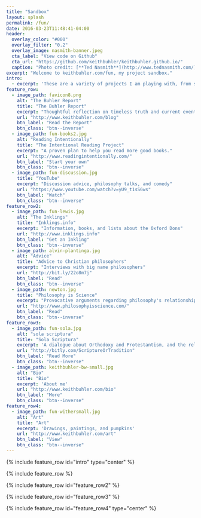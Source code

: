 ```yaml
---
title: "Sandbox"
layout: splash
permalink: /fun/
date: 2016-03-23T11:48:41-04:00
header:
  overlay_color: "#000"
  overlay_filter: "0.2"
  overlay_image: nasmith-banner.jpeg
  cta_label: "View code on Github"
  cta_url: "https://github.com/keithbuhler/keithbuhler.github.io/"
  caption: "Photo credit: [**Ted Nasmith**](http://www.tednasmith.com/)"
excerpt: "Welcome to keithbuhler.com/fun, my project sandbox."
intro: 
  - excerpt: 'These are a variety of projects I am playing with, from sketch to complete. Thanks for visiting. Browse, follow, and leave a comment.'
feature_row:
  - image_path: favicon8.png
    alt: "The Buhler Report"
    title: "The Buhler Report"
    excerpt: "Thoughtful reflection on timeless truth and current events."
    url: "http://www.keithbuhler.com/blog"
    btn_label: "Read the Report"
    btn_class: "btn--inverse"
  - image_path: fun-books2.jpg
    alt: "Reading Intentionally"
    title: "The Intentional Reading Project"
    excerpt: "A proven plan to help you read more good books."
    url: "http://www.readingintentionally.com/"
    btn_label: "Start your own"
    btn_class: "btn--inverse"
  - image_path: fun-discussion.jpg
    title: "YouTube"
    excerpt: "Discussion advice, philosophy talks, and comedy"
    url: "https://www.youtube.com/watch?v=yU9_t1sS6ws"
    btn_label: "Watch"
    btn_class: "btn--inverse"
feature_row2:
  - image_path: fun-lewis.jpg
    alt: "The Inklings"
    title: "Inklings.info"
    excerpt: "Information, books, and lists about the Oxford Dons"
    url: "http://www.inklings.info"
    btn_label: "Get an Inkling"
    btn_class: "btn--inverse"
  - image_path: alvin-plantinga.jpg
    alt: "Advice"
    title: "Advice to Christian philosophers"
    excerpt: "Interviews with big name philosophers"
    url: "http://bit.ly/22o8m7j"
    btn_label: "Read"
    btn_class: "btn--inverse"
  - image_path: newton.jpg
    title: "Philosophy is Science"
    excerpt: "Provocative arguments regarding philosophy's relationship to other natural and formal sciences"
    url: "http://www.philosophyisscience.com/"
    btn_label: "Read"
    btn_class: "btn--inverse"
feature_row3:
  - image_path: fun-sola.jpg
    alt: "sola scriptura"
    title: "Sola Scriptura"
    excerpt: 'A dialogue about Orthodoxy and Protestantism, and the relation between Scripture, tradition, and reason.'
    url: "http://bitly.com/ScriptureOrTradition"
    btn_label: "Read More"
    btn_class: "btn--inverse"
  - image_path: keithbuhler-bw-small.jpg
    alt: "Bio"
    title: "Bio"
    excerpt: 'About me'
    url: "http://www.keithbuhler.com/bio"
    btn_label: "More"
    btn_class: "btn--inverse"
feature_row4:
  - image_path: fun-withersmall.jpg
    alt: "Art"
    title: "Art"
    excerpt: 'Drawings, paintings, and pumpkins'
    url: "http://www.keithbuhler.com/art"
    btn_label: "View"
    btn_class: "btn--inverse"
---
```


{% include feature_row id="intro" type="center" %}

{% include feature_row %}

{% include feature_row id="feature_row2" %}

{% include feature_row id="feature_row3" %}

{% include feature_row id="feature_row4" type="center" %}